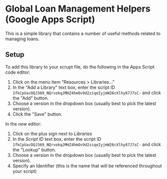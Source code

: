 # Global Loan Management Helpers (Google Apps Script)

This is a simple library that contains a number of useful methods related to managing loans.

## Setup

To add this library to your scrupt file, do the following in the Apps Script code editor:

1. Click on the menu item "Resources > Libraries..."
2. In the "Add a Library" text box, enter the script ID `1fkCpUacOQJ369_NQrvokqJMHZ4hmOv9d2ziqeIyjmW26cXlhy87J7sC-` and click the "Add" button.
3. Choose a version in the dropdown box (usually best to pick the latest version).
4. Click the "Save" button.

In the _new_ editor:

1. Click on the plus sign next to _Libraries_
2. In the _Script ID_ text box, enter the script ID `1fkCpUacOQJ369_NQrvokqJMHZ4hmOv9d2ziqeIyjmW26cXlhy87J7sC-` and click the "Lookup" button.
3. Choose a version in the dropdown box (usually best to pick the latest version).
4. Specify an Identifier (this is the name that will be referenced throughout your script)
